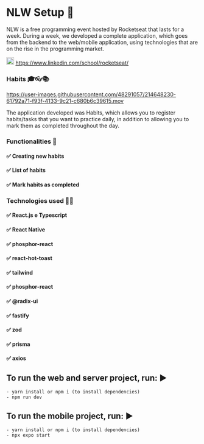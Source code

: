 # NLW Setup 🚀

NLW is a free programming event hosted by Rocketseat that lasts for a week. During a week, we developed a complete application, which goes from the backend to the web/mobile application, using technologies that are on the rise in the programming market.

<img width="20" src="https://static-00.iconduck.com/assets.00/linkedin-icon-256x256-9ge3d19k.png" /> https://www.linkedin.com/school/rocketseat/

### Habits 🎓👓📚


https://user-images.githubusercontent.com/48291057/214648230-61792a71-f93f-4133-9c21-c680b6c39615.mov


The application developed was Habits, which allows you to register habits/tasks that you want to practice daily, in addition to allowing you to mark them as completed throughout the day.

### Functionalities 🎯
#### ✅ Creating new habits
#### ✅ List of habits
#### ✅ Mark habits as completed

### Technologies used 👩‍💻

#### ✅ React.js e Typescript
#### ✅ React Native
#### ✅ phosphor-react
#### ✅ react-hot-toast
#### ✅ tailwind
#### ✅ phosphor-react
#### ✅ @radix-ui
#### ✅ fastify
#### ✅ zod
#### ✅ prisma
#### ✅ axios

## To run the web and server project, run: ▶️
```
- yarn install or npm i (to install dependencies)
- npm run dev
```

## To run the mobile project, run: ▶️
```
- yarn install or npm i (to install dependencies)
- npx expo start
```
